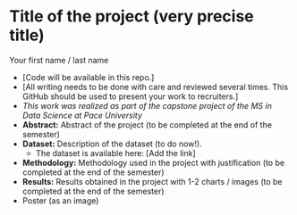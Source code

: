 # Title of the project (very precise title)

Your first name / last name

* [Code will be available in this repo.]
* [All writing needs to be done with care and reviewed several times. This GitHub should be used to present your work to recruiters.]
* *This work was realized as part of the capstone project of the MS in Data Science at Pace University*
* **Abstract:** Abstract of the project (to be completed at the end of the semester)
* **Dataset:** Description of the dataset (to do now!).
  * The dataset is available here: [Add the link]
* **Methodology:** Methodology used in the project with justification (to be completed at the end of the semester)
* **Results:** Results obtained in the project with 1-2 charts / images (to be completed at the end of the semester)
* Poster (as an image)
